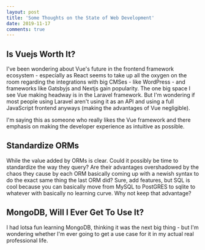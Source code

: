 ```yaml
---
layout: post
title: 'Some Thoughts on the State of Web Development'
date: 2019-11-17
comments: true
---
```


## Is Vuejs Worth It?

I've been wondering about Vue's future in the frontend framework ecosystem - especially as React seems to take up all the oxygen on the room regarding the integrations with big CMSes - like WordPress - and frameworks like Gatsbyjs and Nextjs gain popularity. The one big space I see Vue making headway is in the Laravel framework. But I'm wondering if most people using Laravel aren't using it as an API and using a full JavaScript frontend anyways (making the advantages of Vue negligible).

I'm saying this as someone who really likes the Vue framework and there emphasis on making the developer experience as intuitive as possible.

## Standardize ORMs

While the value added by ORMs is clear. Could it possibly be time to standardize the way they query? Are their advantages overshadowed by the chaos they cause by each ORM basically coming up with a newish syntax to do the exact same thing the last ORM did? Sure, add features, but SQL is cool because you can basically move from MySQL to PostGRES to sqlite to whatever with basically no learning curve. Why not keep that advantage?

## MongoDB, Will I Ever Get To Use It?

I had lotsa fun learning MongoDB, thinking it was the next big thing - but I'm wondering whether I'm ever going to get a use case for it in my actual real professional life.
